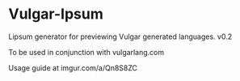 # Vulgar-Ipsum

Lipsum generator for previewing Vulgar generated languages. v0.2

To be used in conjunction with vulgarlang.com

Usage guide at imgur.com/a/Qn8S8ZC
